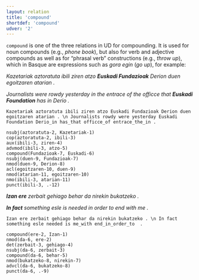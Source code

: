 ```yaml
---
layout: relation
title: 'compound'
shortdef: 'compound'
udver: '2'
---
```


`compound` is one of the three relations in UD for compounding. It is used for noun compounds (e.g., *phone book*), but also for verb and adjective compounds as well as for “phrasal verb” constructions (e.g., *throw up*), which in Basque are expressions such as *gora egin* (*go up*), for example:

*Kazetariak aztoratuta ibili ziren atzo **Euskadi Fundazioak** Derion duen egoitzaren atarian .*

*Journalists were rowdy yesterday in the entrace of the officce that **Euskadi Foundation** has in Derio .*

~~~ sdparse
Kazetariak aztoratuta ibili ziren atzo Euskadi Fundazioak Derion duen egoitzaren atarian . \n Journalists rowdy were yesterday Euskadi Foundation Derio_in has_that officce_of entrace_the_in .

nsubj(aztoratuta-2, Kazetariak-1)
cop(aztoratuta-2, ibili-3)
aux(ibili-3, ziren-4)
advmod(ibili-3, atzo-5)
compound(Fundazioak-7, Euskadi-6)
nsubj(duen-9, Fundazioak-7)
nmod(duen-9, Derion-8)
acl(egoitzaren-10, duen-9)
nmod(atarian-11, egoitzaren-10)
nmo(ibili-3, atarian-11)
punct(ibili-3, .-12)
~~~

***Izan ere** zerbait gehiago behar da nirekin bukatzeko .*

***In fact** something esle is needed in order to end with me .*

~~~ sdparse
Izan ere zerbait gehiago behar da nirekin bukatzeko . \n In fact something esle needed is me_with end_in_order_to  .

compound(ere-2, Izan-1)
nmod(da-6, ere-2)
det(zerbait-3, gehiago-4)
nsubj(da-6, zerbait-3)
compound(da-6, behar-5)
nmod(bukatzeko-8, nirekin-7)
advcl(da-6, bukatzeko-8)
punct(da-6, .-9)
~~~
<!-- Interlanguage links updated Út 9. května 2023, 20:04:05 CEST -->
